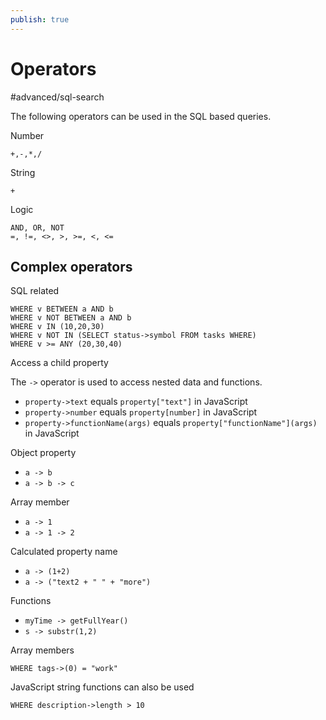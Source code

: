 ```yaml
---
publish: true
---
```


# Operators

<span class="related-pages">#advanced/sql-search</span>

The following operators can be used in the SQL based queries.

Number

```text
+,-,*,/
```

String

```text
+
```

Logic

```text
AND, OR, NOT
=, !=, <>, >, >=, <, <=
```

## Complex operators

SQL related

```text
WHERE v BETWEEN a AND b
WHERE v NOT BETWEEN a AND b
WHERE v IN (10,20,30)
WHERE v NOT IN (SELECT status->symbol FROM tasks WHERE)
WHERE v >= ANY (20,30,40)
```

Access a child property

The `->` operator is used to access nested data and functions.

- `property->text` equals `property["text"]` in JavaScript
- `property->number` equals `property[number]` in JavaScript
- `property->functionName(args)` equals `property["functionName"](args)` in JavaScript

Object property

- `a -> b`
- `a -> b -> c`

Array member

- `a -> 1`
- `a -> 1 -> 2`

Calculated property name

- `a -> (1+2)`
- `a -> ("text2 + " " + "more")`

Functions

- `myTime -> getFullYear()`
- `s -> substr(1,2)`

Array members

```text
WHERE tags->(0) = "work"
```

JavaScript string functions can also be used

```text
WHERE description->length > 10
```

